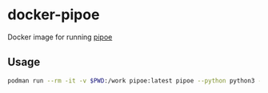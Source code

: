 # docker-pipoe
Docker image for running [pipoe](https://pypi.org/project/pipoe/)

## Usage

```bash
podman run --rm -it -v $PWD:/work pipoe:latest pipoe --python python3 -p glob2
```

